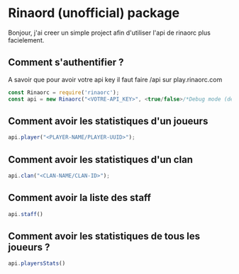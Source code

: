 # Rinaord (unofficial) package

Bonjour, j'ai creer un simple project afin d'utiliser l'api de rinaorc plus facielement.

## Comment s'authentifier ?
A savoir que pour avoir votre api key il faut faire /api sur play.rinaorc.com
```js
const Rinaorc = require('rinaorc');
const api = new Rinaorc("<VOTRE-API_KEY>", <true/false>/*Debug mode (default false)*/);
```

## Comment avoir les statistiques d'un joueurs
```js
api.player("<PLAYER-NAME/PLAYER-UUID>");
```

## Comment avoir les statistiques d'un clan
```js
api.clan("<CLAN-NAME/CLAN-ID>");
```

## Comment avoir la liste des staff
```js
api.staff()
```

## Comment avoir les statistiques de tous les joueurs ?
```js
api.playersStats()
```
